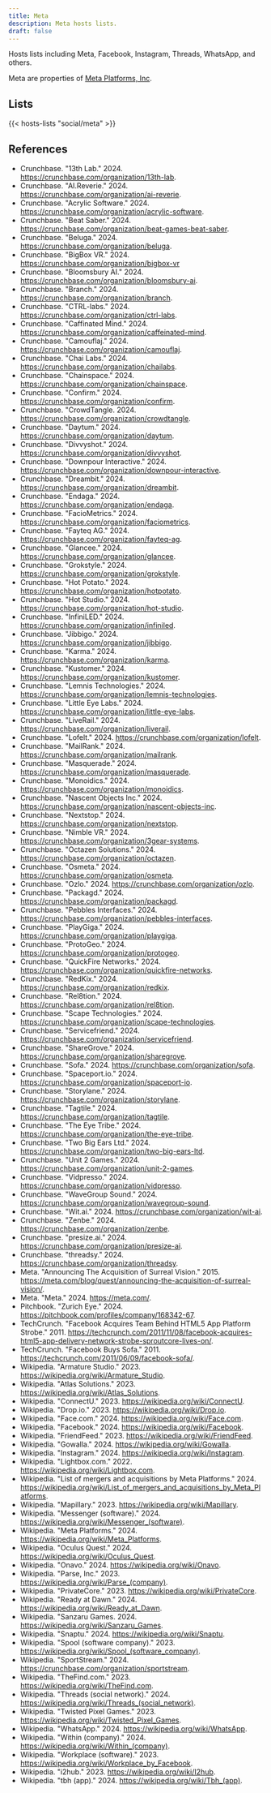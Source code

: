 ```yaml
---
title: Meta
description: Meta hosts lists.
draft: false
---
```


Hosts lists including Meta, Facebook, Instagram, Threads, WhatsApp, and others.

Meta are properties of [Meta Platforms, Inc](https://meta.com/).

## Lists

{{< hosts-lists "social/meta" >}}

## References

+ Crunchbase. "13th Lab." 2024. https://crunchbase.com/organization/13th-lab.
+ Crunchbase. "AI.Reverie." 2024. https://crunchbase.com/organization/ai-reverie.
+ Crunchbase. "Acrylic Software." 2024. https://crunchbase.com/organization/acrylic-software.
+ Crunchbase. "Beat Saber." 2024. https://crunchbase.com/organization/beat-games-beat-saber.
+ Crunchbase. "Beluga." 2024. https://crunchbase.com/organization/beluga.
+ Crunchbase. "BigBox VR." 2024. https://crunchbase.com/organization/bigbox-vr
+ Crunchbase. "Bloomsbury AI." 2024. https://crunchbase.com/organization/bloomsbury-ai.
+ Crunchbase. "Branch." 2024. https://crunchbase.com/organization/branch.
+ Crunchbase. "CTRL-labs." 2024. https://crunchbase.com/organization/ctrl-labs.
+ Crunchbase. "Caffinated Mind." 2024. https://crunchbase.com/organization/caffeinated-mind.
+ Crunchbase. "Camouflaj." 2024. https://crunchbase.com/organization/camouflaj.
+ Crunchbase. "Chai Labs." 2024. https://crunchbase.com/organization/chailabs.
+ Crunchbase. "Chainspace." 2024. https://crunchbase.com/organization/chainspace.
+ Crunchbase. "Confirm." 2024. https://crunchbase.com/organization/confirm.
+ Crunchbase. "CrowdTangle. 2024. https://crunchbase.com/organization/crowdtangle.
+ Crunchbase. "Daytum." 2024. https://crunchbase.com/organization/daytum.
+ Crunchbase. "Divvyshot." 2024. https://crunchbase.com/organization/divvyshot.
+ Crunchbase. "Downpour Interactive." 2024. https://crunchbase.com/organization/downpour-interactive.
+ Crunchbase. "Dreambit." 2024. https://crunchbase.com/organization/dreambit.
+ Crunchbase. "Endaga." 2024. https://crunchbase.com/organization/endaga.
+ Crunchbase. "FacioMetrics." 2024. https://crunchbase.com/organization/faciometrics.
+ Crunchbase. "Fayteq AG." 2024. https://crunchbase.com/organization/fayteq-ag.
+ Crunchbase. "Glancee." 2024. https://crunchbase.com/organization/glancee.
+ Crunchbase. "Grokstyle." 2024. https://crunchbase.com/organization/grokstyle.
+ Crunchbase. "Hot Potato." 2024. https://crunchbase.com/organization/hotpotato.
+ Crunchbase. "Hot Studio." 2024. https://crunchbase.com/organization/hot-studio.
+ Crunchbase. "InfiniLED." 2024. https://crunchbase.com/organization/infiniled.
+ Crunchbase. "Jibbigo." 2024. https://crunchbase.com/organization/jibbigo.
+ Crunchbase. "Karma." 2024. https://crunchbase.com/organization/karma.
+ Crunchbase. "Kustomer." 2024. https://crunchbase.com/organization/kustomer.
+ Crunchbase. "Lemnis Technologies." 2024. https://crunchbase.com/organization/lemnis-technologies.
+ Crunchbase. "Little Eye Labs." 2024. https://crunchbase.com/organization/little-eye-labs.
+ Crunchbase. "LiveRail." 2024. https://crunchbase.com/organization/liverail.
+ Crunchbase. "Lofelt." 2024. https://crunchbase.com/organization/lofelt.
+ Crunchbase. "MailRank." 2024. https://crunchbase.com/organization/mailrank.
+ Crunchbase. "Masquerade." 2024. https://crunchbase.com/organization/masquerade.
+ Crunchbase. "Monoidics." 2024. https://crunchbase.com/organization/monoidics.
+ Crunchbase. "Nascent Objects Inc." 2024. https://crunchbase.com/organization/nascent-objects-inc.
+ Crunchbase. "Nextstop." 2024. https://crunchbase.com/organization/nextstop.
+ Crunchbase. "Nimble VR." 2024. https://crunchbase.com/organization/3gear-systems.
+ Crunchbase. "Octazen Solutions." 2024. https://crunchbase.com/organization/octazen.
+ Crunchbase. "Osmeta." 2024. https://crunchbase.com/organization/osmeta.
+ Crunchbase. "Ozlo." 2024. https://crunchbase.com/organization/ozlo.
+ Crunchbase. "Packagd." 2024. https://crunchbase.com/organization/packagd.
+ Crunchbase. "Pebbles Interfaces." 2024. https://crunchbase.com/organization/pebbles-interfaces.
+ Crunchbase. "PlayGiga." 2024. https://crunchbase.com/organization/playgiga.
+ Crunchbase. "ProtoGeo." 2024. https://crunchbase.com/organization/protogeo.
+ Crunchbase. "QuickFire Networks." 2024. https://crunchbase.com/organization/quickfire-networks.
+ Crunchbase. "RedKix." 2024. https://crunchbase.com/organization/redkix.
+ Crunchbase. "Rel8tion." 2024. https://crunchbase.com/organization/rel8tion.
+ Crunchbase. "Scape Technologies." 2024. https://crunchbase.com/organization/scape-technologies.
+ Crunchbase. "Servicefriend." 2024. https://crunchbase.com/organization/servicefriend.
+ Crunchbase. "ShareGrove." 2024. https://crunchbase.com/organization/sharegrove.
+ Crunchbase. "Sofa." 2024. https://crunchbase.com/organization/sofa.
+ Crunchbase. "Spaceport.io." 2024. https://crunchbase.com/organization/spaceport-io.
+ Crunchbase. "Storylane." 2024. https://crunchbase.com/organization/storylane.
+ Crunchbase. "Tagtile." 2024. https://crunchbase.com/organization/tagtile.
+ Crunchbase. "The Eye Tribe." 2024. https://crunchbase.com/organization/the-eye-tribe.
+ Crunchbase. "Two Big Ears Ltd." 2024. https://crunchbase.com/organization/two-big-ears-ltd.
+ Crunchbase. "Unit 2 Games." 2024. https://crunchbase.com/organization/unit-2-games.
+ Crunchbase. "Vidpresso." 2024. https://crunchbase.com/organization/vidpresso.
+ Crunchbase. "WaveGroup Sound." 2024. https://crunchbase.com/organization/wavegroup-sound.
+ Crunchbase. "Wit.ai." 2024. https://crunchbase.com/organization/wit-ai.
+ Crunchbase. "Zenbe." 2024. https://crunchbase.com/organization/zenbe.
+ Crunchbase. "presize.ai." 2024. https://crunchbase.com/organization/presize-ai.
+ Crunchbase. "threadsy." 2024. https://crunchbase.com/organization/threadsy.
+ Meta. "Announcing The Acquisition of Surreal Vision." 2015. https://meta.com/blog/quest/announcing-the-acquisition-of-surreal-vision/.
+ Meta. "Meta." 2024. https://meta.com/.
+ Pitchbook. "Zurich Eye." 2024. https://pitchbook.com/profiles/company/168342-67.
+ TechCrunch. "Facebook Acquires Team Behind HTML5 App Platform Strobe." 2011. https://techcrunch.com/2011/11/08/facebook-acquires-html5-app-delivery-network-strobe-sproutcore-lives-on/.
+ TechCrunch. "Facebook Buys Sofa." 2011. https://techcrunch.com/2011/06/09/facebook-sofa/.
+ Wikipedia. "Armature Studio." 2023. https://wikipedia.org/wiki/Armature_Studio.
+ Wikipedia. "Atlas Solutions." 2023. https://wikipedia.org/wiki/Atlas_Solutions.
+ Wikipedia. "ConnectU." 2023. https://wikipedia.org/wiki/ConnectU.
+ Wikipedia. "Drop.io." 2023. https://wikipedia.org/wiki/Drop.io.
+ Wikipedia. "Face.com." 2024. https://wikipedia.org/wiki/Face.com.
+ Wikipedia. "Facebook." 2024. https://wikipedia.org/wiki/Facebook.
+ Wikipedia. "FriendFeed." 2023. https://wikipedia.org/wiki/FriendFeed.
+ Wikipedia. "Gowalla." 2024. https://wikipedia.org/wiki/Gowalla.
+ Wikipedia. "Instagram." 2024. https://wikipedia.org/wiki/Instagram.
+ Wikipedia. "Lightbox.com." 2022. https://wikipedia.org/wiki/Lightbox.com.
+ Wikipedia. "List of mergers and acquisitions by Meta Platforms." 2024. https://wikipedia.org/wiki/List_of_mergers_and_acquisitions_by_Meta_Platforms.
+ Wikipedia. "Mapillary." 2023. https://wikipedia.org/wiki/Mapillary.
+ Wikipedia. "Messenger (software)." 2024. https://wikipedia.org/wiki/Messenger_(software).
+ Wikipedia. "Meta Platforms." 2024. https://wikipedia.org/wiki/Meta_Platforms.
+ Wikipedia. "Oculus Quest." 2024. https://wikipedia.org/wiki/Oculus_Quest.
+ Wikipedia. "Onavo." 2024. https://wikipedia.org/wiki/Onavo.
+ Wikipedia. "Parse, Inc." 2023. https://wikipedia.org/wiki/Parse_(company).
+ Wikipedia. "PrivateCore." 2023. https://wikipedia.org/wiki/PrivateCore.
+ Wikipedia. "Ready at Dawn." 2024. https://wikipedia.org/wiki/Ready_at_Dawn.
+ Wikipedia. "Sanzaru Games. 2024. https://wikipedia.org/wiki/Sanzaru_Games.
+ Wikipedia. "Snaptu." 2024. https://wikipedia.org/wiki/Snaptu.
+ Wikipedia. "Spool (software company)." 2023. https://wikipedia.org/wiki/Spool_(software_company).
+ Wikipedia. "SportStream." 2024. https://crunchbase.com/organization/sportstream.
+ Wikipedia. "TheFind.com." 2023. https://wikipedia.org/wiki/TheFind.com.
+ Wikipedia. "Threads (social network)." 2024. https://wikipedia.org/wiki/Threads_(social_network).
+ Wikipedia. "Twisted Pixel Games." 2023. https://wikipedia.org/wiki/Twisted_Pixel_Games.
+ Wikipedia. "WhatsApp." 2024. https://wikipedia.org/wiki/WhatsApp.
+ Wikipedia. "Within (company)." 2024. https://wikipedia.org/wiki/Within_(company).
+ Wikipedia. "Workplace (software)." 2023. https://wikipedia.org/wiki/Workplace_by_Facebook.
+ Wikipedia. "i2hub." 2023. https://wikipedia.org/wiki/I2hub.
+ Wikipedia. "tbh (app)." 2024. https://wikipedia.org/wiki/Tbh_(app).
